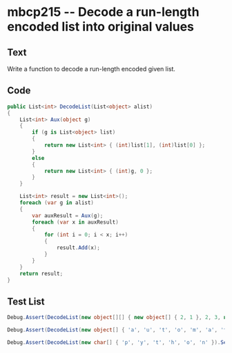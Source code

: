 # mbcp215 -- Decode a run-length encoded list into original values

## Text

Write a function to decode a run-length encoded given list.

## Code

```csharp
public List<int> DecodeList(List<object> alist) 
{
    List<int> Aux(object g) 
    {
        if (g is List<object> list)
        {
            return new List<int> { (int)list[1], (int)list[0] };
        }
        else
        {
            return new List<int> { (int)g, 0 };
        }
    }

    List<int> result = new List<int>();
    foreach (var g in alist) 
    {
        var auxResult = Aux(g);
        foreach (var x in auxResult) 
        {
            for (int i = 0; i < x; i++) 
            {
                result.Add(x);
            }
        }
    }
    return result;
}
```

## Test List

```csharp
Debug.Assert(DecodeList(new object[][] { new object[] { 2, 1 }, 2, 3, new object[] { 2, 4 }, 5, 1 }).SequenceEqual(new List<int> { 1, 1, 2, 3, 4, 4, 5, 1 }));
```

```csharp
Debug.Assert(DecodeList(new object[] { 'a', 'u', 't', 'o', 'm', 'a', 't', 'i', 'c', 'a', new object[] { 2, 'l' }, 'y' }).SequenceEqual(new List<object> { 'a', 'u', 't', 'o', 'm', 'a', 't', 'i', 'c', 'a', 'l', 'l', 'y' }));
```

```csharp
Debug.Assert(DecodeList(new char[] { 'p', 'y', 't', 'h', 'o', 'n' }).SequenceEqual(new char[] { 'p', 'y', 't', 'h', 'o', 'n' }));
```
